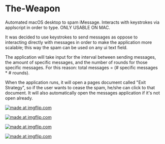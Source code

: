 # The-Weapon

Automated macOS desktop to spam iMessage. Interacts with keystrokes via applscript in order to type. ONLY USABLE ON MAC.

It was decided to use keystrokes to send messages as oppose to interacting directly with messages in order to make the application more scalable; this way the spam can be used on any ui text field.

The application will take input for the interval between sending messages, the amount of specific messages, and the number of rounds for those specific messages. For this reason: total messages = (# specific messages * # rounds).

When the application runs, it will open a pages document called "Exit Strategy", so if the user wants to cease the spam, he/she can click to that document. It will also automatically open the messages application if it's not open already. 


<a href="https://imgflip.com/gif/3q0p3i"><img src="https://i.imgflip.com/3q0p3i.gif" title="made at imgflip.com"/></a>

<a href="https://imgflip.com/gif/3q0pa9"><img src="https://i.imgflip.com/3q0pa9.gif" title="made at imgflip.com"/></a>

<a href="https://imgflip.com/gif/3q0pfq"><img src="https://i.imgflip.com/3q0pfq.gif" title="made at imgflip.com"/></a>

<a href="https://imgflip.com/gif/3q0pkr"><img src="https://i.imgflip.com/3q0pkr.gif" title="made at imgflip.com"/></a>
